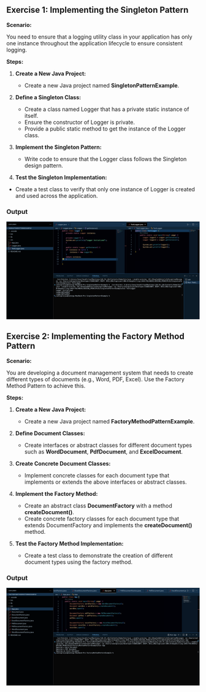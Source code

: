## **Exercise 1: Implementing the Singleton Pattern**

**Scenario:** 

You need to ensure that a logging utility class in your application has only one instance throughout the application lifecycle to ensure consistent logging.

**Steps:**

1. **Create a New Java Project:**
	- Create a new Java project named **SingletonPatternExample**.

2. **Define a Singleton Class:**
	- Create a class named Logger that has a private static instance of itself.
	- Ensure the constructor of Logger is private.
	- Provide a public static method to get the instance of the Logger class.

3. **Implement the Singleton Pattern:**
	- Write code to ensure that the Logger class follows the Singleton design pattern.
	
4. **Test the Singleton Implementation:**
- Create a test class to verify that only one instance of Logger is created and used across the application.

### Output
![alt text](Singleton_Output.png)

## **Exercise 2: Implementing the Factory Method Pattern**

**Scenario:** 

You are developing a document management system that needs to create different types of documents (e.g., Word, PDF, Excel). Use the Factory Method Pattern to achieve this.

**Steps:**

1. **Create a New Java Project:**
	- Create a new Java project named **FactoryMethodPatternExample**.

2. **Define Document Classes:**
	- Create interfaces or abstract classes for different document types such as **WordDocument**, **PdfDocument**, and **ExcelDocument**.

3. **Create Concrete Document Classes:**
	- Implement concrete classes for each document type that implements or extends the above interfaces or abstract classes.

4. **Implement the Factory Method:**
	- Create an abstract class **DocumentFactory** with a method **createDocument()**.
	- Create concrete factory classes for each document type that extends DocumentFactory and implements the **createDocument()** method.

5. **Test the Factory Method Implementation:**
	- Create a test class to demonstrate the creation of different document types using the factory method.

### Output
![alt text](FactoryMethod_Output.png)